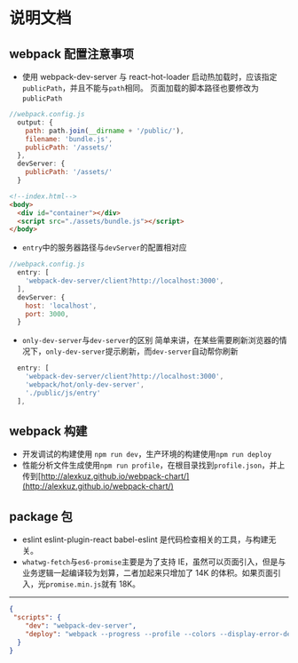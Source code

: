 # 说明文档
## webpack 配置注意事项
- 使用 webpack-dev-server 与 react-hot-loader 启动热加载时，应该指定`publicPath`，并且不能与`path`相同。
页面加载的脚本路径也要修改为`publicPath`
``` javascript
//webpack.config.js
  output: {
    path: path.join(__dirname + '/public/'),
    filename: 'bundle.js',
    publicPath: '/assets/'
  },
  devServer: {
    publicPath: '/assets/'
  }
```
``` html
<!--index.html-->
<body>
  <div id="container"></div>
  <script src="./assets/bundle.js"></script>
</body>
```
- `entry`中的服务器路径与`devServer`的配置相对应
``` javascript
//webpack.config.js
  entry: [
    'webpack-dev-server/client?http://localhost:3000',
  ],
  devServer: {
    host: 'localhost',
    port: 3000,
  }
```
- `only-dev-server`与`dev-server`的区别
简单来讲，在某些需要刷新浏览器的情况下，`only-dev-server`提示刷新，而`dev-server`自动帮你刷新
``` javascript
  entry: [
    'webpack-dev-server/client?http://localhost:3000',
    'webpack/hot/only-dev-server',
    './public/js/entry'
  ],
```
## webpack 构建
- 开发调试的构建使用 `npm run dev`，生产环境的构建使用`npm run deploy`
- 性能分析文件生成使用`npm run profile`，在根目录找到`profile.json`，并上传到[http://alexkuz.github.io/webpack-chart/](http://alexkuz.github.io/webpack-chart/)


## package 包
- eslint eslint-plugin-react babel-eslint 是代码检查相关的工具，与构建无关。
- `whatwg-fetch`与`es6-promise`主要是为了支持 IE，虽然可以页面引入，但是与业务逻辑一起编译较为划算，二者加起来只增加了 
14K 的体积。如果页面引入，光`promise.min.js`就有 18K。
-----
``` json
{
 "scripts": {
    "dev": "webpack-dev-server",
    "deploy": "webpack --progress --profile --colors --display-error-details --display-cached --watch --config webpack.deploy.config.js"
  }
}
```

